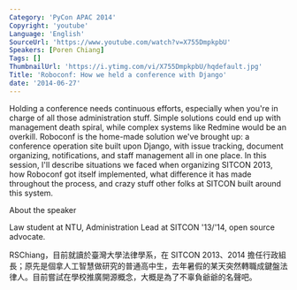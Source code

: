 ```yaml
---
Category: 'PyCon APAC 2014'
Copyright: 'youtube'
Language: 'English'
SourceUrl: 'https://www.youtube.com/watch?v=X755DmpkpbU'
Speakers: [Poren Chiang]
Tags: []
ThumbnailUrl: 'https://i.ytimg.com/vi/X755DmpkpbU/hqdefault.jpg'
Title: 'Roboconf: How we held a conference with Django'
date: '2014-06-27'
---
```

Holding a conference needs continuous efforts, especially when you're in charge of all those administration stuff. Simple solutions could end up with management death spiral, while complex systems like Redmine would be an overkill. Roboconf is the home-made solution we've brought up: a conference operation site built upon Django, with issue tracking, document organizing, notifications, and staff management all in one place. In this session, I'll describe situations we faced when organizing SITCON 2013, how Roboconf got itself implemented, what difference it has made throughout the process, and crazy stuff other folks at SITCON built around this system.


About the speaker

Law student at NTU, Administration Lead at SITCON '13/'14, open source advocate.

RSChiang，目前就讀於臺灣大學法律學系，在 SITCON 2013、2014 擔任行政組長；原先是個拿人工智慧做研究的普通高中生，去年暑假的某天突然轉職成鍵盤法律人。目前嘗試在學校推廣開源概念，大概是為了不辜負爺爺的名聲吧。
